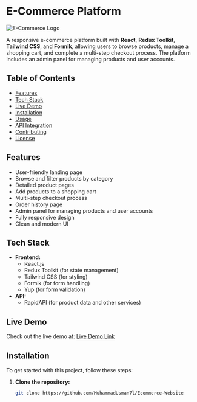 # E-Commerce Platform

![E-Commerce Logo](https://thumbs.dreamstime.com/b/mart-logo-letter-m-concept-213107037.jpg)

A responsive e-commerce platform built with **React**, **Redux Toolkit**, **Tailwind CSS**, and **Formik**, allowing users to browse products, manage a shopping cart, and complete a multi-step checkout process. The platform includes an admin panel for managing products and user accounts.

## Table of Contents

- [Features](#features)
- [Tech Stack](#tech-stack)
- [Live Demo](#live-demo)
- [Installation](#installation)
- [Usage](#usage)
- [API Integration](#api-integration)
- [Contributing](#contributing)
- [License](#license)

## Features

- User-friendly landing page
- Browse and filter products by category
- Detailed product pages
- Add products to a shopping cart
- Multi-step checkout process
- Order history page
- Admin panel for managing products and user accounts
- Fully responsive design
- Clean and modern UI

## Tech Stack

- **Frontend:**
  - React.js
  - Redux Toolkit (for state management)
  - Tailwind CSS (for styling)
  - Formik (for form handling)
  - Yup (for form validation)
- **API:**
  - RapidAPI (for product data and other services)

## Live Demo

Check out the live demo at: [Live Demo Link](https://your-live-demo-url.com)

## Installation

To get started with this project, follow these steps:

1. **Clone the repository:**
   ```bash
   git clone https://github.com/MuhammadUsman7l/Ecommerce-Website
   ```

